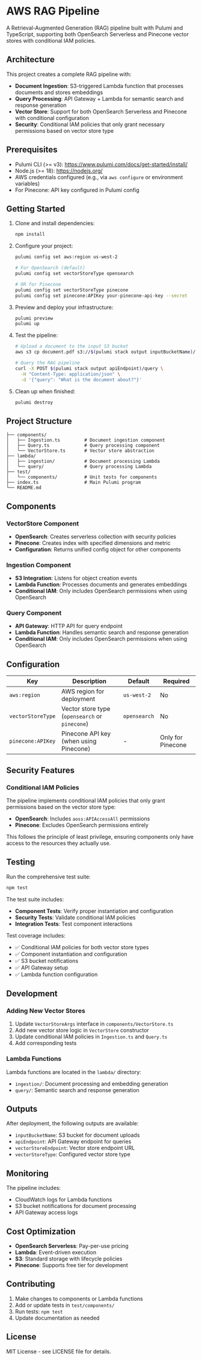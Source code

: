 # AWS RAG Pipeline

A Retrieval-Augmented Generation (RAG) pipeline built with Pulumi and TypeScript, supporting both OpenSearch Serverless and Pinecone vector stores with conditional IAM policies.

## Architecture

This project creates a complete RAG pipeline with:

- **Document Ingestion**: S3-triggered Lambda function that processes documents and stores embeddings
- **Query Processing**: API Gateway + Lambda for semantic search and response generation
- **Vector Store**: Support for both OpenSearch Serverless and Pinecone with conditional configuration
- **Security**: Conditional IAM policies that only grant necessary permissions based on vector store type

## Prerequisites

- Pulumi CLI (>= v3): https://www.pulumi.com/docs/get-started/install/
- Node.js (>= 18): https://nodejs.org/
- AWS credentials configured (e.g., via `aws configure` or environment variables)
- For Pinecone: API key configured in Pulumi config

## Getting Started

1. Clone and install dependencies:

   ```bash
   npm install
   ```

2. Configure your project:

   ```bash
   pulumi config set aws:region us-west-2
   
   # For OpenSearch (default)
   pulumi config set vectorStoreType opensearch
   
   # OR for Pinecone
   pulumi config set vectorStoreType pinecone
   pulumi config set pinecone:APIKey your-pinecone-api-key --secret
   ```

3. Preview and deploy your infrastructure:

   ```bash
   pulumi preview
   pulumi up
   ```

4. Test the pipeline:

   ```bash
   # Upload a document to the input S3 bucket
   aws s3 cp document.pdf s3://$(pulumi stack output inputBucketName)/

   # Query the RAG pipeline
   curl -X POST $(pulumi stack output apiEndpoint)/query \
     -H "Content-Type: application/json" \
     -d '{"query": "What is the document about?"}'
   ```

5. Clean up when finished:

   ```bash
   pulumi destroy
   ```

## Project Structure

```
├── components/
│   ├── Ingestion.ts         # Document ingestion component
│   ├── Query.ts             # Query processing component
│   └── VectorStore.ts       # Vector store abstraction
├── lambda/
│   ├── ingestion/           # Document processing Lambda
│   └── query/               # Query processing Lambda
├── test/
│   └── components/          # Unit tests for components
├── index.ts                 # Main Pulumi program
└── README.md
```

## Components

### VectorStore Component
- **OpenSearch**: Creates serverless collection with security policies
- **Pinecone**: Creates index with specified dimensions and metric
- **Configuration**: Returns unified config object for other components

### Ingestion Component
- **S3 Integration**: Listens for object creation events
- **Lambda Function**: Processes documents and generates embeddings
- **Conditional IAM**: Only includes OpenSearch permissions when using OpenSearch

### Query Component
- **API Gateway**: HTTP API for query endpoint
- **Lambda Function**: Handles semantic search and response generation
- **Conditional IAM**: Only includes OpenSearch permissions when using OpenSearch

## Configuration

| Key | Description | Default | Required |
|-----|-------------|---------|----------|
| `aws:region` | AWS region for deployment | `us-west-2` | No |
| `vectorStoreType` | Vector store type (`opensearch` or `pinecone`) | `opensearch` | No |
| `pinecone:APIKey` | Pinecone API key (when using Pinecone) | - | Only for Pinecone |

## Security Features

### Conditional IAM Policies
The pipeline implements conditional IAM policies that only grant permissions based on the vector store type:

- **OpenSearch**: Includes `aoss:APIAccessAll` permissions
- **Pinecone**: Excludes OpenSearch permissions entirely

This follows the principle of least privilege, ensuring components only have access to the resources they actually use.

## Testing

Run the comprehensive test suite:

```bash
npm test
```

The test suite includes:
- **Component Tests**: Verify proper instantiation and configuration
- **Security Tests**: Validate conditional IAM policies
- **Integration Tests**: Test component interactions

Test coverage includes:
- ✅ Conditional IAM policies for both vector store types
- ✅ Component instantiation and configuration
- ✅ S3 bucket notifications
- ✅ API Gateway setup
- ✅ Lambda function configuration

## Development

### Adding New Vector Stores

1. Update `VectorStoreArgs` interface in `components/VectorStore.ts`
2. Add new vector store logic in `VectorStore` constructor
3. Update conditional IAM policies in `Ingestion.ts` and `Query.ts`
4. Add corresponding tests

### Lambda Functions

Lambda functions are located in the `lambda/` directory:
- `ingestion/`: Document processing and embedding generation
- `query/`: Semantic search and response generation

## Outputs

After deployment, the following outputs are available:

- `inputBucketName`: S3 bucket for document uploads
- `apiEndpoint`: API Gateway endpoint for queries
- `vectorStoreEndpoint`: Vector store endpoint URL
- `vectorStoreType`: Configured vector store type

## Monitoring

The pipeline includes:
- CloudWatch logs for Lambda functions
- S3 bucket notifications for document processing
- API Gateway access logs

## Cost Optimization

- **OpenSearch Serverless**: Pay-per-use pricing
- **Lambda**: Event-driven execution
- **S3**: Standard storage with lifecycle policies
- **Pinecone**: Supports free tier for development

## Contributing

1. Make changes to components or Lambda functions
2. Add or update tests in `test/components/`
3. Run tests: `npm test`
4. Update documentation as needed

## License

MIT License - see LICENSE file for details.